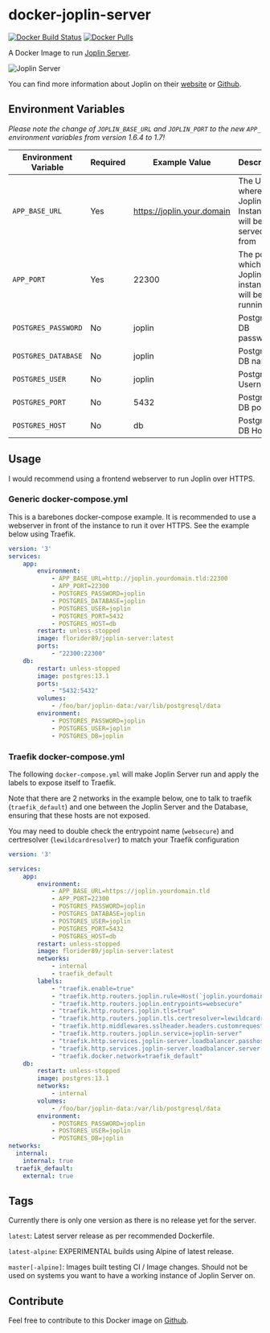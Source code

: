 # docker-joplin-server

[![Docker Build Status](https://img.shields.io/github/workflow/status/flosoft/docker-joplin-server/ci?label=docker%20build&style=for-the-badge)](https://hub.docker.com/r/florider89/joplin-server/) [![Docker Pulls](https://img.shields.io/docker/pulls/florider89/joplin-server.svg?style=for-the-badge)](https://hub.docker.com/r/florider89/joplin-server/)

A Docker Image to run [Joplin Server](https://github.com/laurent22/joplin/tree/dev/packages/server).

![Joplin Server](https://p195.p4.n0.cdn.getcloudapp.com/items/L1uO8yx1/dc01a283-f2fc-453b-a504-61857ca9c663.png?v=82a88bf8a1e9119f9fa2a511ffe3c55a)

You can find more information about Joplin on their [website](https://joplinapp.org/) or [Github](https://github.com/laurent22/joplin/).

## Environment Variables

*Please note the change of `JOPLIN_BASE_URL` and `JOPLIN_PORT` to the new `APP_` environment variables from version 1.6.4 to 1.7!*

| Environment Variable | Required | Example Value              | Description                                            |
| -------------------- | -------- | -------------------------- | ------------------------------------------------------ |
| `APP_BASE_URL`       | Yes      | https://joplin.your.domain | The URL where your Joplin Instance will be served from |
| `APP_PORT`           | Yes      | 22300                      | The port on which your Joplin instance will be running |
| `POSTGRES_PASSWORD`  | No       | joplin                     | Postgres DB password                                   |
| `POSTGRES_DATABASE`  | No       | joplin                     | Postgres DB name                                       |
| `POSTGRES_USER`      | No       | joplin                     | Postgres Username                                      |
| `POSTGRES_PORT`      | No       | 5432                       | Postgres DB port                                       |
| `POSTGRES_HOST`      | No       | db                         | Postgres DB Host                                       |

## Usage

I would recommend using a frontend webserver to run Joplin over HTTPS.

### Generic docker-compose.yml

This is a barebones docker-compose example. It is recommended to use a webserver in front of the instance to run it over HTTPS. See the example below using Traefik.

```yaml
version: '3'
services:
    app:
        environment:
            - APP_BASE_URL=http://joplin.yourdomain.tld:22300
            - APP_PORT=22300
            - POSTGRES_PASSWORD=joplin
            - POSTGRES_DATABASE=joplin
            - POSTGRES_USER=joplin 
            - POSTGRES_PORT=5432 
            - POSTGRES_HOST=db 
        restart: unless-stopped
        image: florider89/joplin-server:latest
        ports:
            - "22300:22300"
    db:
        restart: unless-stopped
        image: postgres:13.1
        ports:
            - "5432:5432"
        volumes:
            - /foo/bar/joplin-data:/var/lib/postgresql/data
        environment:
            - POSTGRES_PASSWORD=joplin
            - POSTGRES_USER=joplin
            - POSTGRES_DB=joplin
```





### Traefik docker-compose.yml

The following `docker-compose.yml` will make Joplin Server run and apply the labels to expose itself to Traefik.

Note that there are 2 networks in the example below, one to talk to traefik (`traefik_default`) and one between the Joplin Server and the Database, ensuring that these hosts are not exposed.

You may need to double check the entrypoint name (`websecure`) and certresolver (`lewildcardresolver`) to match your Traefik configuration

```yaml
version: '3'

services:
    app:
        environment:
            - APP_BASE_URL=https://joplin.yourdomain.tld
            - APP_PORT=22300
            - POSTGRES_PASSWORD=joplin
            - POSTGRES_DATABASE=joplin
            - POSTGRES_USER=joplin
            - POSTGRES_PORT=5432
            - POSTGRES_HOST=db
        restart: unless-stopped
        image: florider89/joplin-server:latest
        networks:
            - internal
            - traefik_default
        labels:
            - "traefik.enable=true"
            - "traefik.http.routers.joplin.rule=Host(`joplin.yourdomain.tld`)"
            - "traefik.http.routers.joplin.entrypoints=websecure"
            - "traefik.http.routers.joplin.tls=true"
            - "traefik.http.routers.joplin.tls.certresolver=lewildcardresolver"
            - "traefik.http.middlewares.sslheader.headers.customrequestheaders.X-Forwarded-Proto = http"
            - "traefik.http.routers.joplin.service=joplin-server"
            - "traefik.http.services.joplin-server.loadbalancer.passhostheader=true"
            - "traefik.http.services.joplin-server.loadbalancer.server.port=22300"
            - "traefik.docker.network=traefik_default"
    db:
        restart: unless-stopped
        image: postgres:13.1
        networks:
            - internal
        volumes:
            - /foo/bar/joplin-data:/var/lib/postgresql/data
        environment:
            - POSTGRES_PASSWORD=joplin
            - POSTGRES_USER=joplin
            - POSTGRES_DB=joplin
networks:
  internal:
    internal: true
  traefik_default:
    external: true
```

## Tags

Currently there is only one version as there is no release yet for the server.

`latest`: Latest server release as per recommended Dockerfile.

`latest-alpine`: EXPERIMENTAL builds using Alpine of latest release.

`master[-alpine]`: Images built testing CI / Image changes. Should not be used on systems you want to have a working instance of Joplin Server on.

## Contribute

Feel free to contribute to this Docker image on [Github](https://github.com/flosoft/docker-joplin-server).
